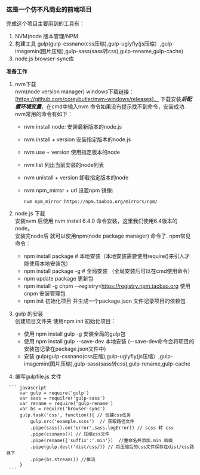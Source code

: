 ### 这是一个仿不凡商业的前端项目

完成这个项目主要用到的工具有：
   1. NVM(node 版本管理/NPM
   2. 构建工具 gulp(gulp-cssnano(css压缩),gulp-uglyfiy(js压缩）,gulp-imagemin(图片压缩),gulp-sass(sass转css),gulp-rename,gulp-cache)
   3. node.js browser-sync库
   
  **准备工作**
  1. nvm下载  
      nvm(node version manager) windows下载链接：[https://github.com/coreybutler/nvm-windows/releases]，
      下载安装***后配置环境变量***，在cmd中输入nvm 命令如果没有提示找不到命令，安装成功.
      nvm常用的命令有如下：
      * nvm install node: 安装最新版本的node.js
      * nvm install + version 安装指定版本的node.js
      * nvm use + version  使用指定版本的node
      * nvm list 列出当前安装的node列表
      * nvm unistall + version 卸载指定版本的node
      * nvm npm_mirror + url 设置npm 镜像:
      
         ``` 
         nvm npm_mirror https://npm.taobao.org/mirrors/npm/
         ```  
   2. node.js 下载  
      安装nvm 后使用 nvm install 6.4.0 命令安装，这里我们使用6.4版本的node。  
      安装完node后 就可以使用npm(node package manager) 命令了.
      npm常见命令：  
         * npm install package    \# 本地安装（本地安装需要使用require()来引人才能使用本地安装包）
         * npm install package -g \# 全局安装 （全局安装后可以在cmd使用命令）
         * npm update package 更新包
         * npm install -g cnpm --registry=https://registry.npm.taobao.org  使用cnpm 安装管理包 
         * npm init 初始化项目 并生成一个package.json 文件记录项目的依赖包 
         
         
   3. gulp 的安装  
       创建项目文件夹 使用npm init 初始化项目：
       * 使用 npm install gulp -g 安装全局的gulp包  
       * 使用 npm install gulp --save-dev 本地安装 (--save-dev命令会将项目的安装包记录在package.json文件中)
       * 安装 gulp(gulp-cssnano(css压缩),gulp-uglyfiy(js压缩）,gulp-imagemin(图片压缩),gulp-sass(sass转css),gulp-rename,gulp-cache
       
       
   4. 编写gulpfile.js 文件
   
     ``` javascript
         var gulp = require('gulp')
         var sass = requilre('gulp-sass')
         var rename = require('gulp-rename')
         var bs = require('browser-sync')
         gulp.task('css', function(){ // 创建css任务
             gulp.src('example.scss')  // 获取路径文件
             .pipe(sass().on('error',sass.logError)) // scss 转 css
             .pipe(cssnano()) // 压缩css文件
             .pipe(rename({'suffix':'.min'})  //重命名并添加.min 后缀
             .pipe(gulp.dest('dist/css/)) // 将压缩后的css文件保存在dist/css路径下
             .pipe(bs.stream()) //推流
         }
     ```
   
   
   
       
      
       
